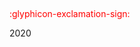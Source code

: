 <variable name="page_break"><p style="page-break-after: always;">&nbsp;</p></variable>

<variable name="icon_important_red"><span style="color: red"><md>:glyphicon-exclamation-sign:</md></span></variable>

<variable name="year">2020</variable>